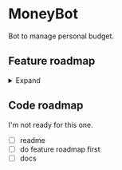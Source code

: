 # MoneyBot 
Bot to manage personal budget.

## Feature roadmap
<details>
    <summary>Expand</summary>

- [ ] Payments
  - [x] add
    - [x] by hand  
    - [x] from template
    - [ ] using emoji
  - [ ] remove 
  - [ ] edit  
- [ ] People
  - [ ] add
    - [ ] array
  - [ ] some type of alias
  - [x] transfers
    - [x] to
    - [x] from
  - [ ] total
  - [ ] inline button catalog
  - [ ] short profile
- [x] Categories
  - [ ] add
    - [x] category type (income / expense)
    - [x] array
      - [ ] with type
  - [ ] use emoji as alias
- [ ] Templates
  - [ ] adding
    - [x] by hand
    - [ ] from spending
  - [ ] array
- [ ] Statistics
  - [ ] in telegram    
    - [ ] detailed    
    - [ ] as image
      - [ ] with graphs
    - [x] by category
    - [x] by person
  - [ ] external
    - [ ] csv
    - [ ] json
    - [ ] xlsx (i dont wanna do it)       
- [ ] Export
  - [x] categories
  - [ ] templates  
  - [ ] full export
    - [ ] by period    
</details>

## Code roadmap
I'm not ready for this one.
- [ ] readme
- [ ] do feature roadmap first
- [ ] docs
